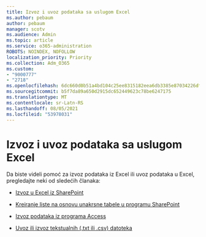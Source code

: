 ```yaml
---
title: Izvoz i uvoz podataka sa uslugom Excel
ms.author: pebaum
author: pebaum
manager: scotv
ms.audience: Admin
ms.topic: article
ms.service: o365-administration
ROBOTS: NOINDEX, NOFOLLOW
localization_priority: Priority
ms.collection: Adm_O365
ms.custom:
- "9000777"
- "2718"
ms.openlocfilehash: 6dc660d0b51a4bd104c25ee8315182eea6db3385e87034226dfc759b2f556728
ms.sourcegitcommit: b5f7da89a650d2915dc652449623c78be6247175
ms.translationtype: MT
ms.contentlocale: sr-Latn-RS
ms.lasthandoff: 08/05/2021
ms.locfileid: "53978031"
---
```

# <a name="exporting-and-importing-data-with-excel"></a>Izvoz i uvoz podataka sa uslugom Excel

Da biste videli pomoć za izvoz podataka iz Excel ili uvoz podataka u Excel, pregledajte neki od sledećih članaka:

- [Izvoz u Excel iz SharePoint](https://support.office.com/client/bfb2ea48-6118-4fa9-abb6-cced9424e5d9)

- [Kreiranje liste na osnovu unakrsne tabele u programu SharePoint](https://support.office.com/article/Create-a-list-based-on-a-spreadsheet-380CFEB5-6E14-438E-988A-C2B9BEA574FA)

- [Izvoz podataka iz programa Access](https://support.office.com/client/64E974E6-AE43-4301-A53E-20463655B1A9)

- [Uvoz ili izvoz tekstualnih (.txt ili .csv) datoteka](https://support.office.com/client/5250ac4c-663c-47ce-937b-339e391393ba)
